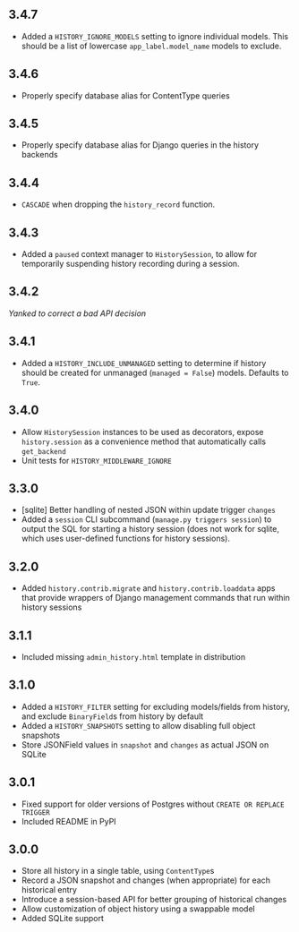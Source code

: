 ## 3.4.7

* Added a `HISTORY_IGNORE_MODELS` setting to ignore individual models. This should be a
  list of lowercase `app_label.model_name` models to exclude.


## 3.4.6

* Properly specify database alias for ContentType queries


## 3.4.5

* Properly specify database alias for Django queries in the history backends


## 3.4.4

* `CASCADE` when dropping the `history_record` function.


## 3.4.3

* Added a `paused` context manager to `HistorySession`, to allow for temporarily
  suspending history recording during a session.


## 3.4.2

*Yanked to correct a bad API decision*


## 3.4.1

* Added a `HISTORY_INCLUDE_UNMANAGED` setting to determine if history should be created
  for unmanaged (`managed = False`) models. Defaults to `True`.


## 3.4.0

* Allow `HistorySession` instances to be used as decorators, expose `history.session`
  as a convenience method that automatically calls `get_backend`
* Unit tests for `HISTORY_MIDDLEWARE_IGNORE`


## 3.3.0

* [sqlite] Better handling of nested JSON within update trigger `changes`
* Added a `session` CLI subcommand (`manage.py triggers session`) to output the SQL for
  starting a history session (does not work for sqlite, which uses user-defined
  functions for history sessions).


## 3.2.0

* Added `history.contrib.migrate` and `history.contrib.loaddata` apps that provide
  wrappers of Django management commands that run within history sessions


## 3.1.1

* Included missing `admin_history.html` template in distribution


## 3.1.0

* Added a `HISTORY_FILTER` setting for excluding models/fields from history, and exclude
  `BinaryField`s from history by default
* Added a `HISTORY_SNAPSHOTS` setting to allow disabling full object snapshots
* Store JSONField values in `snapshot` and `changes` as actual JSON on SQLite


## 3.0.1

* Fixed support for older versions of Postgres without `CREATE OR REPLACE TRIGGER`
* Included README in PyPI


## 3.0.0

* Store all history in a single table, using `ContentType`s
* Record a JSON snapshot and changes (when appropriate) for each historical entry
* Introduce a session-based API for better grouping of historical changes
* Allow customization of object history using a swappable model
* Added SQLite support
